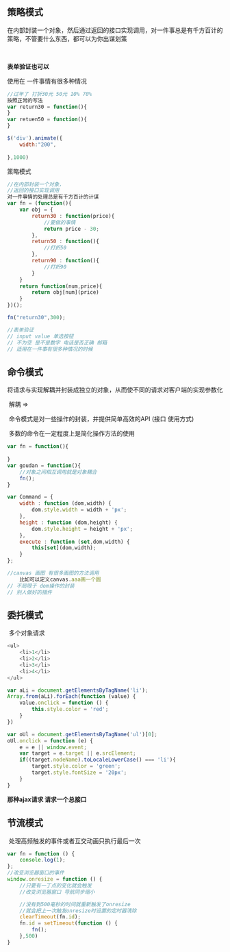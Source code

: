## 策略模式

​	在内部封装一个对象，然后通过返回的接口实现调用，对一件事总是有千方百计的策略，不管要什么东西，都可以为你出谋划策

​	

**表单验证也可以**

使用在 一件事情有很多种情况

```js
//过年了 打折30元 50元 10% 70%
按照正常的写法
var return30 = function(){ 
}
var retuen50 = function(){ 
}

$('div').animate({
    width:"200",
    
},1000)
```

策略模式

```js
//在内部封装一个对象，
//返回的接口实现调用
对一件事情的处理总是有千方百计的计谋
var fn = (function(){
    var obj = {
        return30 : function(price){
            //要做的事情
            return price - 30;
        },
        return50 : function(){
            //打折50
        },
        return90 : function(){
            //打折90
        }
    }
    return function(num,price){
        return obj[num](price)
    }
})();

fn("return30",300);

//表单验证
// input value 单选按钮
// 不为空 是不是数字 电话是否正确 邮箱
// 适用在一件事有很多种情况的时候
```



## 命令模式

​	将请求与实现解耦并封装成独立的对象，从而使不同的请求对客户端的实现参数化

​	解耦 => 



​	命令模式是对一些操作的封装，并提供简单高效的API (接口 使用方式)

​	多数的命令在一定程度上是简化操作方法的使用

```js
var fn = function(){
    
}
var goudan = function(){
    //对象之间相互调用就是对象耦合
    fn();
}
```

```js
var Command = {
    width : function (dom,width) {
        dom.style.width = width + 'px';
    },
    height : function (dom,height) {
        dom.style.height = height + 'px';
    },
    execute : function (set,dom,width) {
        this[set](dom,width);
    }
};

//canvas 画图 有很多画图的方法调用
	比如可以定义canvas.aaa画一个圆
// 不局限于 dom操作的封装
// 别人做好的插件 
```



## 委托模式

​	多个对象请求

```js
<ul>
	<li>1</li>    
    <li>2</li>   
    <li>3</li>   
    <li>4</li>   
</ul>
```

```js
var aLi = document.getElementsByTagName('li');
Array.from(aLi).forEach(function (value) {
    value.onclick = function () {
        this.style.color = 'red';
    }
})

var oUl = document.getElementsByTagName('ul')[0];
oUl.onclick = function (e) {
    e = e || window.event;
    var target = e.target || e.srcElement;
    if((target.nodeName).toLocaleLowerCase() === 'li'){
        target.style.color = 'green';
        target.style.fontSize = '20px';
    }
}
```

**那种ajax请求 请求一个总接口**



## 节流模式

​	处理高频触发的事件或者互交动画只执行最后一次

```js
var fn = function () {
    console.log(1);
};
//改变浏览器窗口的事件
window.onresize = function () {
    //只要有一丁点的变化就会触发
    //改变浏览器窗口 导航同步缩小

    //没有到500毫秒的时间就重新触发了onresize
    //就会把上一次触发onresize时设置的定时器清除
    clearTimeout(fn.id);
    fn.id = setTimeout(function () {
        fn();
    },500)
}
```